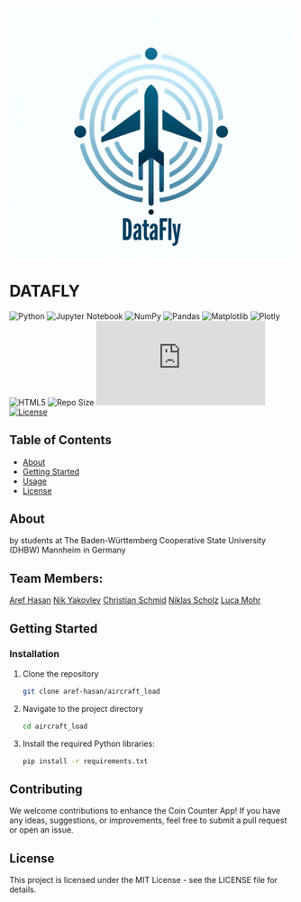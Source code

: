 <p align="center">
  <img src="https://github.com/aref-hasan/aircraft_load/blob/main/logo.svg" alt="Logo">
</p>

<p align="center">
  <h1>DATAFLY</h1>
</p>

![Python](https://img.shields.io/badge/python-3670A0?style=for-the-badge&logo=python&logoColor=ffdd54)
![Jupyter Notebook](https://img.shields.io/badge/jupyter-%23FA0F00.svg?style=for-the-badge&logo=jupyter&logoColor=white)
![NumPy](https://img.shields.io/badge/numpy-%23013243.svg?style=for-the-badge&logo=numpy&logoColor=white)
![Pandas](https://img.shields.io/badge/pandas-%23150458.svg?style=for-the-badge&logo=pandas&logoColor=white)
![Matplotlib](https://img.shields.io/badge/Matplotlib-%23ffffff.svg?style=for-the-badge&logo=Matplotlib&logoColor=black)
![Plotly](https://img.shields.io/badge/Plotly-%233F4F75.svg?style=for-the-badge&logo=plotly&logoColor=white)
![HTML5](https://img.shields.io/badge/html5-%23E34F26.svg?style=for-the-badge&logo=html5&logoColor=white)
![Repo Size](https://img.shields.io/github/repo-size/Sulstice/global-chem)
[![GitHub branches](https://badgen.net/github/branches/Naereen/Strapdown.js)](https://github.com/aref-hasan/aircraft_load)
[![License](https://img.shields.io/badge/license-MIT-blue.svg)](LICENSE)

## Table of Contents

- [About](#about)
- [Getting Started](#getting-started)
- [Usage](#usage)
- [License](#license)

## About
by students at The Baden-Württemberg Cooperative State University (DHBW) Mannheim in Germany


## Team Members:

[Aref Hasan](https://github.com/aref-hasan) 
[Nik Yakovlev](https://github.com/nikyak10) 
[Christian Schmid](https://github.com/chris017)
[Niklas Scholz](https://github.com/nklsdhbw)
[Luca Mohr](https://github.com/Luca2732)

## Getting Started

### Installation

1. Clone the repository

   ```bash
   git clone aref-hasan/aircraft_load

2. Navigate to the project directory
   ```bash
   cd aircraft_load

3. Install the required Python libraries:
   ```bash
   pip install -r requirements.txt


## Contributing
We welcome contributions to enhance the Coin Counter App! If you have any ideas, suggestions, or improvements, feel free to submit a pull request or open an issue.


## License
This project is licensed under the MIT License - see the LICENSE file for details.